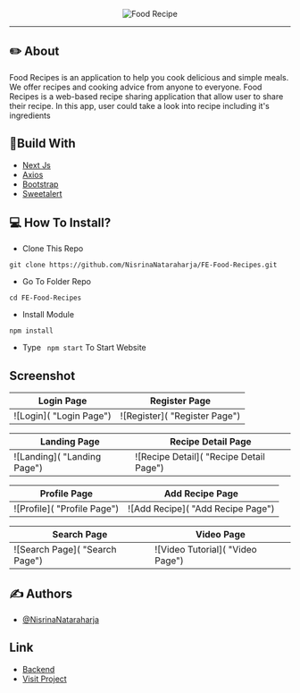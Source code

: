 <p align="center">
  <img src=""   alt="Food Recipe" border="0" />
</p>

---

## ✏️ About
Food Recipes is an application to help you cook delicious and simple meals. We offer recipes and cooking advice from anyone to everyone. Food Recipes is a web-based recipe sharing application that allow user to share their recipe. In this app, user could take a look into recipe including it's ingredients


## 🔖Build With

- [Next Js](https://nextjs.org)
- [Axios](https://www.npmjs.com/package/axios)
- [Bootstrap](https://www.npmjs.com/package/bootstrap)
- [Sweetalert](https://www.npmjs.com/package/sweetalert)

## 💻 How To Install?

- Clone This Repo

```
git clone https://github.com/NisrinaNataraharja/FE-Food-Recipes.git
```

- Go To Folder Repo

```
cd FE-Food-Recipes
```

- Install Module

```
npm install
```

- Type ` npm start` To Start Website

## Screenshot

| Login Page | Register Page |
| ------------- | ------------- |
| ![Login]( "Login Page") | ![Register]( "Register Page")|

| Landing Page  | Recipe Detail Page |
| ------------- | ------------- |
| ![Landing]( "Landing Page") | ![Recipe Detail]( "Recipe Detail Page") |

| Profile Page | Add Recipe Page |
| ------------- | ------------- |
| ![Profile]( "Profile Page") | ![Add Recipe]( "Add Recipe Page") |

| Search Page | Video Page |
| ------------- | ------------- |
| ![Search Page]( "Search Page") | ![Video Tutorial]( "Video Page") |

## ✍️ Authors

- [@NisrinaNataraharja](https://github.com/NisrinaNataraharja)

## Link

- [Backend](https://github.com/NisrinaNataraharja/BE-Food-Recipes)
- [Visit Project](https://fe-food-recepies.vercel.app)
